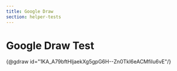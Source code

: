 ```yaml
---
title: Google Draw
section: helper-tests
---
```


# Google Draw Test

{@gdraw id="1KA_A79bftHljaekXg5gpG6H--Zn0Tkl6eACMfilu6vE"/}
